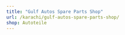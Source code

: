 ```yaml
---
title: "Gulf Autos Spare Parts Shop"
url: /karachi/gulf-autos-spare-parts-shop/
shop: Autoteile
---
```

